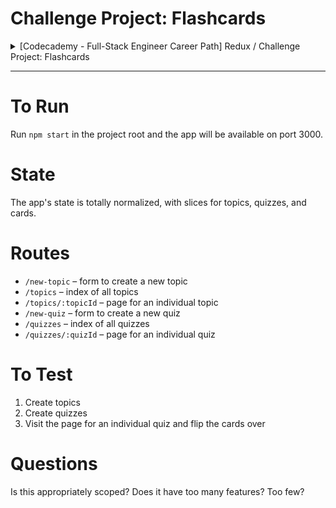 # Challenge Project: Flashcards

<details>
<summary>[Codecademy - Full-Stack Engineer Career Path] Redux / Challenge Project: Flashcards</summary>

## Overview
Instead of a step-by-step tutorial, this project contains a series of open-ended requirements which describe the project you’ll be building. There are many possible ways to correctly fulfill all of these requirements, and you should expect to use the internet, Codecademy, and other resources when you encounter a problem that you cannot easily solve.

## Project Goals
In this project, you will practice using Redux and Redux Toolkit to manage the complex state of a flashcard-style quiz app. Users will be able to create their own topics, quizzes for those topics, and flashcards for those quizzes. Users will also be able to interact with their quizzes by flipping flashcards over.

The following task descriptions will walk through implementing the app’s Redux logic starting with topics, then quizzes, and then cards. If you would like to implement it in a different order feel free to do what is comfortable for you.

## Setup Instructions
If you choose to do this project on your computer instead of Codecademy, you can download what you’ll need by clicking the “Download” button below. Make sure you have [Node installed on your computer](https://www.codecademy.com/article/setting-up-node-locally) and then, inside the project’s root directory, run `npm install`. Finally, run `npm start` which will automatically open up a new tab in your browser with your running application. If a new tab does not appear, you can visit [http://localhost:3000/](http://localhost:3000/).

</details>

---

# To Run

Run `npm start` in the project root and the app will be available on port 3000.

# State

The app's state is totally normalized, with slices for topics, quizzes, and cards.

# Routes

- `/new-topic` – form to create a new topic
- `/topics` – index of all topics
- `/topics/:topicId` – page for an individual topic
- `/new-quiz` – form to create a new quiz
- `/quizzes` – index of all quizzes
- `/quizzes/:quizId` – page for an individual quiz

# To Test

1. Create topics
2. Create quizzes
3. Visit the page for an individual quiz and flip the cards over

# Questions

Is this appropriately scoped? Does it have too many features? Too few?
